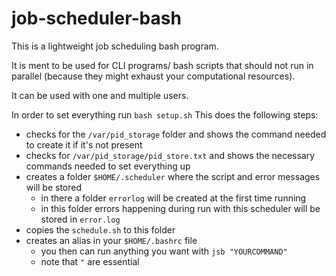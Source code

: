 # job-scheduler-bash
This is a lightweight job scheduling bash program.

It is ment to be used for CLI programs/ bash scripts that should not run in parallel (because they might exhaust your computational resources).

It can be used with one and multiple users.


In order to set everything run `bash setup.sh`
This does the following steps:
*  checks for the `/var/pid_storage` folder and shows the command needed to create it if it's not present
*  checks for `/var/pid_storage/pid_store.txt` and shows the necessary commands needed to set everything up
*  creates a folder `$HOME/.scheduler` where the script and error messages will be stored
   * in there a folder `errorlog` will be created at the first time running
   * in this folder errors happening during run with this scheduler will be stored in `error.log`
*  copies the `schedule.sh` to this folder
*  creates an alias in your `$HOME/.bashrc` file
   *  you then can run anything you want with `jsb "YOURCOMMAND"`
   *  note that `"` are essential
